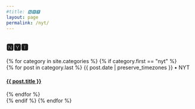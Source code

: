 ```yaml
---
#title: 🅽🆈🆃
layout: page
permalink: /nyt/
---
```

<h2>🅽🆈🆃</h2>
{% for category in site.categories %}
  {% if category.first == "nyt" %}
  <div>
    {% for post in category.last %}
    <span class="postdate">{{ post.date | preserve_timezones }}</span> • <span class="author">NYT</span>
    <h4><a href="{{site.url}}{{site.baseurl}}{{ post.url }}">{{ post.title }}</a></h4>
    {% endfor %}
  </div>
  {% endif %}
{% endfor %}


